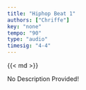 ```yaml
---
title: "Hiphop Beat 1"
authors: ["Chriffe"]
key: "none"
tempo: "90"
type: "audio"
timesig: "4-4"
---
```

{{< md >}}

<!-- TODO: Add a description here -->
No Description Provided!
